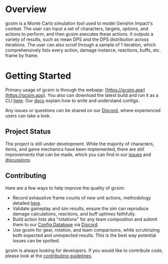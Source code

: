 # Overview

gcsim is a Monte Carlo simulation tool used to model Genshin Impact's combat. The user can input a set of characters, targets, options, and actions to perform, and then gcsim executes these actions. It outputs a variety of results, such as mean DPS and the DPS distribution across iterations. The user can also scroll through a sample of 1 iteration, which comprehensively lists every action, damage instance, reactions, buffs, etc. frame by frame.

# Getting Started

Primary usage of gcsim is through the webapp: [https://gcsim.app](https://gcsim.app). You also can download the latest build and run it as a CLI [here](https://github.com/genshinsim/gcsim/releases). Our [docs](https://docs.gcsim.app/guides/building_a_simulation_basic_tutorial) explain how to write and understand configs.

Any issues or questions can be shared on our [Discord](https://discord.gg/m7jvjdxx7q), where experienced users can take a look.

## Project Status

The project is still under development. While the majority of characters, items, and game mechanics have been implemented, there are still improvements that can be made, which you can find in our [issues](https://github.com/genshinsim/gcsim/issues?q=is%3Aopen+is%3Aissue) and [discussions](https://github.com/genshinsim/gcsim/discussions).

## Contributing

Here are a few ways to help improve the quality of gcsim:
- Record exhaustive frame counts of new unit actions, methodology detailed [here](https://docs.gcsim.app/mechanics/frames/).
- Validate gameplay and sim results, ensure the sim can reproduce damage calculations, reactions, and buff uptimes faithfully.
- Build action lists aka "rotations" for any team composition and submit them to our [Config Database](https://simpact.app/) via [Discord](https://discord.gg/m7jvjdxx7q).
- Use gcsim for gear, rotation, and team comparisons, while scrutinizing both expected and unexpected results. This is the best way potential issues can be spotted.

gcsim is always looking for developers. If you would like to contribute code, please look at the [contributing guidelines](CONTRIBUTING.md).
